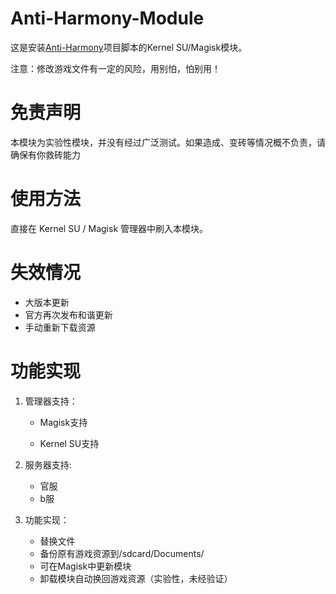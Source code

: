 # Anti-Harmony-Module

这是安装[Anti-Harmony](https://github.com/BlueArchiveCN/Anti-Harmony/)项目脚本的Kernel SU/Magisk模块。

注意：修改游戏文件有一定的风险，用别怕，怕别用！

# 免责声明

本模块为实验性模块，并没有经过广泛测试。如果造成、变砖等情况概不负责，请确保有你救砖能力

# 使用方法

直接在 Kernel SU / Magisk 管理器中刷入本模块。

# 失效情况
- 大版本更新
- 官方再次发布和谐更新
- 手动重新下载资源

# 功能实现
1. 管理器支持：

   - Magisk支持

   - Kernel SU支持

2. 服务器支持:

   - 官服
   - b服

3. 功能实现：

   - 替换文件
   - 备份原有游戏资源到/sdcard/Documents/
   - 可在Magisk中更新模块
   - 卸载模块自动换回游戏资源（实验性，未经验证）
